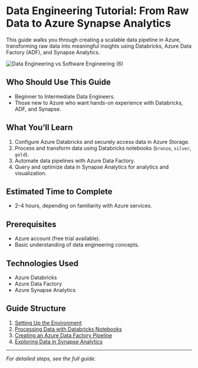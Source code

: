 # Data Engineering Tutorial: From Raw Data to Azure Synapse Analytics

This guide walks you through creating a scalable data pipeline in Azure, transforming raw data into meaningful insights using Databricks, Azure Data Factory (ADF), and Synapse Analytics.

![Data Engineering vs Software Engineering (6)](https://github.com/user-attachments/assets/bdadd2e0-89be-4683-b53b-fe331be6f6bf)

## **Who Should Use This Guide**

- Beginner to Intermediate Data Engineers.
- Those new to Azure who want hands-on experience with Databricks, ADF, and Synapse.

## **What You’ll Learn**

1. Configure Azure Databricks and securely access data in Azure Storage.
2. Process and transform data using Databricks notebooks (`bronze`, `silver`, `gold`).
3. Automate data pipelines with Azure Data Factory.
4. Query and optimize data in Synapse Analytics for analytics and visualization.

## **Estimated Time to Complete**
- 2–4 hours, depending on familiarity with Azure services.

## **Prerequisites**
- Azure account (free trial available).
- Basic understanding of data engineering concepts.

## **Technologies Used**
- Azure Databricks
- Azure Data Factory
- Azure Synapse Analytics

## **Guide Structure**

1. [Setting Up the Environment](#setting-up-the-environment)
2. [Processing Data with Databricks Notebooks](#processing-data-with-databricks-notebooks)
3. [Creating an Azure Data Factory Pipeline](#creating-an-azure-data-factory-pipeline)
4. [Exploring Data in Synapse Analytics](#exploring-data-in-synapse-analytics)

---

*For detailed steps, see the full guide.*
